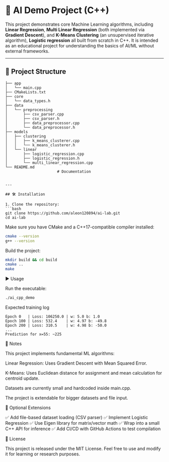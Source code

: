 # 🚀 AI Demo Project (C++)

This project demonstrates core Machine Learning algorithms, including **Linear Regression**, **Multi Linear Regression** (both implemented via **Gradient Descent**), and **K-Means Clustering** (an unsupervised iterative algorithm), **Logistic regression** all built from scratch in C++.
It is intended as an educational project for understanding the basics of AI/ML without external frameworks.

---

## 📂 Project Structure

```plaintext
├── app
│   └── main.cpp
├── CMakeLists.txt
├── core
│   └── data_types.h
├── data
│   └── preprocessing
│       ├── csv_parser.cpp
│       ├── csv_parser.h
│       ├── data_preprocessor.cpp
│       └── data_preprocessor.h
├── models
│   ├── clustering
│   │   ├── k_means_clusterer.cpp
│   │   └── k_means_clusterer.h
│   └── linear
│       ├── logistic_regression.cpp
│       ├── logistic_regression.h
│       └── multi_linear_regression.cpp
└── README.md
                       # Documentation


---

## 🛠 Installation

1. Clone the repository:
```bash
git clone https://github.com/aleon120894/ai-lab.git
cd ai-lab
```

Make sure you have CMake and a C++17-compatible compiler installed:
```bash
cmake --version
g++ --version
```

Build the project:
```bash
mkdir build && cd build
cmake ..
make
```

▶️ Usage

Run the executable:
```bash
./ai_cpp_demo
```


Expected training log
```plaintext
Epoch 0   | Loss: 106250.0 | w: 5.0 b: 1.0
Epoch 100 | Loss: 532.4    | w: 4.97 b: -49.8
Epoch 200 | Loss: 310.5    | w: 4.98 b: -50.0
...
Prediction for x=55: ~225
```

📓 Notes

This project implements fundamental ML algorithms:

Linear Regression: Uses Gradient Descent with Mean Squared Error.

K-Means: Uses Euclidean distance for assignment and mean calculation for centroid update.

Datasets are currently small and hardcoded inside main.cpp.

The project is extendable for bigger datasets and file input.


🔮 Optional Extensions

✅ Add file-based dataset loading (CSV parser)
✅ Implement Logistic Regression
✅ Use Eigen library for matrix/vector math
✅ Wrap into a small C++ API for inference
✅ Add CI/CD with GitHub Actions to test compilation


📜 License

This project is released under the MIT License.
Feel free to use and modify it for learning or research purposes.